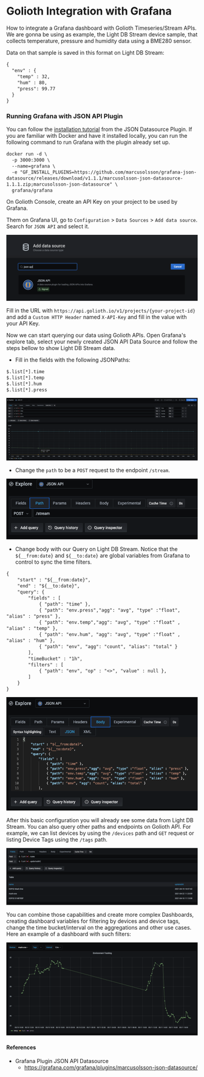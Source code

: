 # Golioth Integration with Grafana

How to integrate a Grafana dashboard with Golioth Timeseries/Stream APIs. We are gonna be using as example, the Light DB Stream device sample, that collects temperature, pressure and humidity data using a BME280 sensor.

Data on that sample is saved in this format on Light DB Stream:

```
{
  "env" : {
    "temp" : 32,
    "hum" : 80,
    "press": 99.77
  }
}
```

### Running Grafana with JSON API Plugin

You can follow the [installation tutorial](https://grafana.com/grafana/plugins/marcusolsson-json-datasource/?tab=installation) from the JSON Datasource Plugin. If you are familiar with Docker and have it installed locally, you can run the following command to run Grafana with the plugin already set up.

```
docker run -d \
  -p 3000:3000 \
  --name=grafana \
  -e "GF_INSTALL_PLUGINS=https://github.com/marcusolsson/grafana-json-datasource/releases/download/v1.1.1/marcusolsson-json-datasource-1.1.1.zip;marcusolsson-json-datasource" \
  grafana/grafana
```

On Golioth Console, create an API Key on your project to be used by Grafana.

Them on Grafana UI, go to `Configuration` > `Data Sources` > `Add data source`. Search for `JSON API` and select it.

![Search Data Source](./images/search-ds.png)

Fill in the URL with `https://api.golioth.io/v1/projects/{your-project-id}` and add a `Custom HTTP Header` named `X-API-Key` and fill in the value with your API Key.

Now we can start querying our data using Golioth APIs. Open Grafana's explore tab, select your newly created JSON API Data Source and follow the steps bellow to show Light DB Stream data.

- Fill in the fields with the following JSONPaths:

```
$.list[*].time
$.list[*].temp
$.list[*].hum
$.list[*].press
```

![Query Fields](./images/fields.png)

- Change the `path` to be a `POST` request to the endpoint `/stream`.

![Query Path](./images/path.png)

- Change body with our Query on Light DB Stream. Notice that the `${__from:date}` and `${__to:date}` are global variables from Grafana to control to sync the time filters.

```
{
	"start" : "${__from:date}",
    "end" : "${__to:date}",
	"query": {
		"fields" : [
			{ "path": "time" },
			{ "path": "env.press","agg": "avg", "type" :"float", "alias" : "press" },
			{ "path": "env.temp","agg": "avg", "type" :"float" , "alias" : "temp" },
			{ "path": "env.hum", "agg": "avg", "type" :"float" , "alias" : "hum" },
			{ "path": "env", "agg": "count", "alias": "total" }
		],
		"timeBucket" : "1h",
		"filters" : [
			{ "path": "env", "op" : "<>", "value" : null },
		]
	}
}
```

![Query Body](./images/body.png)

After this basic configuration you will already see some data from Light DB Stream. You can also query other paths and endpoints on Golioth API. For example, we can list devices by using the `/devices` path and `GET` request or listing Device Tags using the `/tags` path.

![Device List](./images/device-list.png)

You can combine those capabilities and create more complex Dashboards, creating dashboard variables for filtering by devices and device tags, change the time bucket/interval on the aggregations and other use cases. Here an example of a dashboard with such filters:

![Full Dashboard](./images/complete-dashboard.png)

#### References

- Grafana Plugin JSON API Datasource
  - https://grafana.com/grafana/plugins/marcusolsson-json-datasource/
